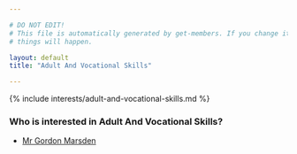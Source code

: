 ```yaml
---

# DO NOT EDIT!
# This file is automatically generated by get-members. If you change it, bad
# things will happen.

layout: default
title: "Adult And Vocational Skills"

---
```


{% include interests/adult-and-vocational-skills.md %}

### Who is interested in Adult And Vocational Skills?


* [Mr Gordon Marsden](members/mr-gordon-marsden.html)
